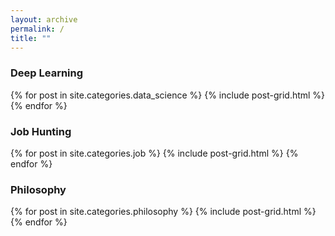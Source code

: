 ```yaml
---
layout: archive
permalink: /
title: ""
---
```


<div class="tiles">
<h3>Deep Learning</h3>
{% for post in site.categories.data_science %}
  {% include post-grid.html %}
{% endfor %}

<h3>Job Hunting</h3>
{% for post in site.categories.job %}
  {% include post-grid.html %}
{% endfor %}

</div>

<div class="tiles">
<h3>Philosophy</h3>
{% for post in site.categories.philosophy %}
  {% include post-grid.html %}
{% endfor %}
</div>